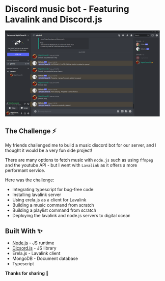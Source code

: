 # Discord music bot - Featuring Lavalink and Discord.js

![Discord music bot preview image](./public/preview.png)

## The Challenge ⚡️

My friends challenged me to build a music discord bot for our server, and I thought it would be a very fun side project!

There are many options to fetch music with `node.js` such as using `ffmpeg` and the youtube API - but I went with `Lavalink` as it offers a more performant service.

Here was the challenge:

- Integrating typescript for bug-free code
- Installing lavalink server
- Using erela.js as a client for Lavalink
- Building a music command from scratch
- Building a playlist command from scratch
- Deploying the lavalink and node.js servers to digital ocean

## Built With ✨

- [Node.js](https://nodejs.org/) - JS runtime
- [Dicsord.js](https://discord.js.org) - JS library
- Erela.js - Lavalink client
- MongoDB - Document database
- Typescript

**Thanks for sharing** 🚀

